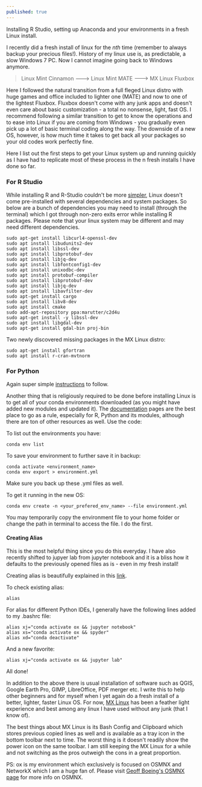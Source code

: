 ```yaml
---
published: true
---
```

Installing R Studio, setting up Anaconda and your environments in a fresh Linux install.


I recently did a fresh install of linux for the _nth_ time (remember to always backup your precious files!). History of my linux use is, as predictable, a slow Windows 7 PC. Now I cannot imagine going back to Windows anymore.


> Linux Mint Cinnamon ---> Linux Mint MATE ---> MX Linux Fluxbox


Here I followed the natural transition from a full fleged Linux distro with huge games and office included to lighter one (MATE) and now to one of the lightest Fluxbox. Fluxbox doesn't come with any junk apps and doesn't even care about basic customization - a total no nonsense, light, fast OS. I recommend following a similar transition to get to know the operations and to ease into Linux if you are coming from Windows - you gradually even pick up a lot of basic terminal coding along the way. The downside of a new OS, however, is how much time it takes to get back all your packages so your old codes work perfectly fine.


Here I list out the first steps to get your Linux system up and running quickly as I have had to replicate most of these process in the n fresh installs I have done so far. 

### For R Studio

While installing R and R-Studio couldn't be more [simpler](https://www.rstudio.com/products/rstudio/download-server/debian-ubuntu/), Linux doesn't come pre-installed with several dependencies and system packages. So below are a bunch of dependencies you may need to install (through the terminal) which I got through non-zero exits error while installing R packages. Please note that your linux system may be different and may need different dependencies.


    sudo apt-get install libcurl4-openssl-dev
    sudo apt install libudunits2-dev
    sudo apt install libssl-dev
    sudo apt install libprotobuf-dev
    sudo apt install libjq-dev
    sudo apt install libfontconfig1-dev
    sudo apt install unixodbc-dev
    sudo apt install protobuf-compiler
    sudo apt install libprotobuf-dev
    sudo apt install libjq-dev
    sudo apt install libavfilter-dev
    sudo apt-get install cargo
    sudo apt install libv8-dev
    sudo apt install cmake
    sudo add-apt-repository ppa:marutter/c2d4u
    sudo apt-get install -y libssl-dev
    sudo apt install libgdal-dev
    sudo apt-get install gdal-bin proj-bin


Two newly discovered missing packages in the MX Linux distro:

    sudo apt-get install gfortran
    sudo apt install r-cran-mvtnorm

### For Python

Again super simple [instructions](https://docs.anaconda.com/anaconda/install/linux/) to follow. 

Another thing that is religiously required to be done before installing Linux is to get all of your conda environments downloaded (as you might have added new modules and updated it). The [documentation](https://docs.conda.io/projects/conda/en/latest/user-guide/tasks/manage-environments.html) pages are the best place to go as a rule, especially for R, Python and its modules, although there are ton of other resources as well. Use the code:

To list out the environments you have: 

    conda env list

To save your environment to further save it in backup:

    conda activate <environment_name>
    conda env export > environment.yml

Make sure you back up these .yml files as well.

To get it running in the new OS: 

    conda env create -n <your_prefered_env_name> --file environment.yml

You may temporarily copy the environment file to your home folder or change the path in terminal to access the file. I do the first. 


#### Creating Alias 

This is the most helpful thing since you do this everyday. I have also recently shifted to jupyer lab from jupyter notebook and it is a bliss how it defaults to the previously opened files as is - even in my fresh install! 

Creating alias is beautifully explained in this [link](https://www.tecmint.com/create-alias-in-linux/). 

To check existing alias:

    alias 

For alias for different Python IDEs, I generally have the following lines added to my .bashrc file:

    alias xj="conda activate ox && jupyter notebook"
    alias xs="conda activate ox && spyder"
    alias xd="conda deactivate"

And a new favorite:

    alias xj="conda activate ox && jupyter lab"

All done! 

In addition to the above there is usual installation of software such as QGIS, Google Earth Pro, GIMP, LibreOffice, PDF merger etc. I write this to help other beginners and for myself when I yet again do a fresh install of a better, lighter, faster Linux OS. For now, [MX Linux](https://mxlinux.org/) has been a feather light experience and best among any linux I have used without any junk (that I know of). 

The best things about MX Linux is its Bash Config and Clipboard which stores previous copied lines as well and is available as a tray icon in the bottom toolbar next to time. The worst thing is it doesn't readily show the power icon on the same toolbar. I am still keeping the MX Linux for a while and not switching as the pros outweigh the cons in a great proportion.  

PS: ox is my environment which exclusively is focused on OSMNX and NetworkX which I am a huge fan of. Please visit [Geoff Boeing's OSMNX page](https://geoffboeing.com/tag/osmnx/) for more info on OSMNX.

